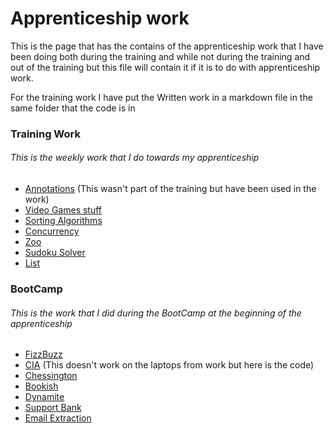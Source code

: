 # Apprenticeship work
This is the page that has the contains of the apprenticeship work that I have been doing both during the training and while not during the training and
out of the training but this file will contain it if it is to do with apprenticeship work.

For the training work I have put the Written work in a markdown file in the same folder that the code is in

### Training Work
###### This is the weekly work that I do towards my apprenticeship
- [Annotations](src/training/Annotations) (This wasn't part of the training but have been used in the work)
- [Video Games stuff](src/training/GameStuff/Main.java)
- [Sorting Algorithms](src/training/SortingAlgorithims/Run_Counting.java)
- [Concurrency](src/training/Concurrency/Concurrency.java)
- [Zoo](src/training/Zoo/App.java)
- [Sudoku Solver](src/training/Searching/Sudoku.java)
- [List](src/training/Lists/MyLinkedList.java)

### BootCamp
###### This is the work that I did during the BootCamp at the beginning of the apprenticeship
- [FizzBuzz](src/BootCamp/FizzBuzz/FizzBuzz.java)
- [CIA](https://github.com/jcraigh/Agent-CIA) (This doesn't work on the laptops from work but here is the code)
- [Chessington](https://github.com/catlikecomet/Chessington-Java)
- [Bookish](https://github.com/jcraigh/Bookish-Java)
- [Dynamite](https://github.com/jcraigh/Dynamite-Java)
- [Support Bank](src/BootCamp/SupportBank/SupportBank.java)
- [Email Extraction](src/BootCamp/EmailExtraction/EmailExtraction.java)
